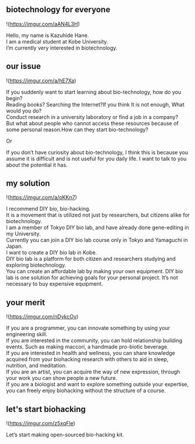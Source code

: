 ## biotechnology for everyone  

!(https://imgur.com/aAN4L3H)

Hello, my name is Kazuhide Hane.   
I am a medical student at Kobe University.  
I’m currently very interested in biotechnology.  

## our issue

!(https://imgur.com/a/hE7Xa)

If you suddenly want to start learning about bio-technology, how do you begin?  
Reading books? Searching the Internet?If you think It is not enough, What would you do?  
Conduct research in a university laboratory or find a job in a company?  
But  what about people who cannot access these resources because of some personal reason.How can they start bio-technology? 

Or  

If you don’t have curiosity about bio-technology, I think this is because you assume it is difficult and is not useful for you daily life. I want to talk to you about the  potential it has.  

## my solution

!(https://imgur.com/a/oKKn7)

I recommend DIY bio, bio-hacking.  
It is a movement that is utilized not just by researchers, but citizens alike for biotechnology.  
I am a member of Tokyo DIY bio lab, and have already done gene-editing in my University.  
Currently you can join a DIY bio lab course only in Tokyo and Yamaguchi in Japan.  
I want to create a DIY bio lab in Kobe.  
DIY bio lab is a platform for both citizen and researchers studying and exploring biotechnology.  
You can create an affordable lab by making your own equipment. DIY bio lab is one solution for achieving goals for your personal project. It’s not necessary to buy expensive equipment.  

## your merit

!(https://imgur.com/nDykcOv)

If you are a programmer, you can innovate something by using your engineering skill.    
If you are interested in the community, you can hold relationship building events. Such as making maccori, a handmade pro-biotic beverage.  
If you are interested in health and wellness, you can share knowledge acquired from your biohacking research with others to aid in sleep, nutrition, and meditation.  
If you are an artist, you can acquire the way of new expression, through your work you can show people a new future.  
If you are a biologist and want to explore something outside your expertise, you can freely enjoy biohacking without the structure of a course.  

## let's start biohacking

!(https://imgur.com/z5xqFle)

Let’s start making open-sourced bio-hacking kit.
